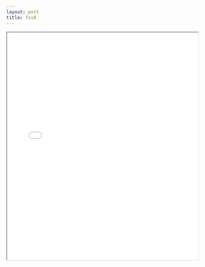 ```yaml
---
layout: post
title: fss8
---
```


<div class="pdf-container">
<iframe src="/ea/assets/pdfs/fss8.pdf" height="600" width="100%" allowFullScreen="true"></iframe>
</div>

